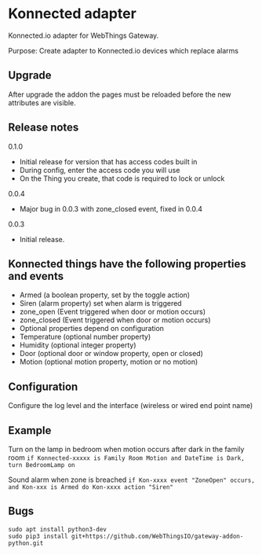 # Konnected adapter

Konnected.io adapter for WebThings Gateway.

Purpose: Create adapter to Konnected.io devices which replace alarms

## Upgrade ##
After upgrade the addon the pages must be reloaded before the new attributes are visible.  

## Release notes ##

0.1.0
 * Initial release for version that has access codes built in
 * During config, enter the access code you will use
 * On the Thing you create, that code is required to lock or unlock

0.0.4
 * Major bug in 0.0.3 with zone_closed event, fixed in 0.0.4

0.0.3
 * Initial release.

## Konnected things have the following properties and events
 * Armed (a boolean property, set by the toggle action)
 * Siren (alarm property) set when alarm is triggered
 * zone_open (Event triggered when door or motion occurs)
 * zone_closed (Event triggered when door or motion occurs)
 * Optional properties depend on configuration
 * Temperature (optional number property)
 * Humidity (optional integer property)
 * Door (optional door or window property, open or closed)
 * Motion (optional motion property, motion or no motion)


## Configuration
Configure the log level and the interface (wireless or wired end point name)

## Example
Turn on the lamp in bedroom when motion occurs after dark in the family room
`if Konnected-xxxxx is Family Room Motion and DateTime is Dark, turn BedroomLamp on`

Sound alarm when zone is breached
`if Kon-xxxx event "ZoneOpen" occurs, and Kon-xxx is Armed do Kon-xxxx action "Siren"`

## Bugs


```
sudo apt install python3-dev
sudo pip3 install git+https://github.com/WebThingsIO/gateway-addon-python.git
```
